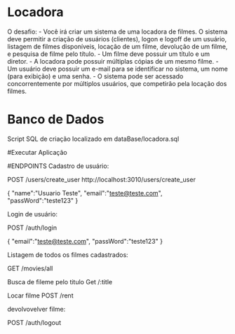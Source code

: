 # Locadora
O desafio:  - Você irá criar um sistema de uma locadora de filmes. O sistema deve permitir a criação de usuários (clientes), logon e logoff de um usuário, listagem de filmes disponíveis, locação de um filme, devolução de um filme, e pesquisa de filme pelo título. - Um filme deve possuir um título e um diretor. - A locadora pode possuir múltiplas cópias de um mesmo filme. - Um usuário deve possuir um e-mail para se identificar no sistema, um nome (para exibição) e uma senha. - O sistema pode ser acessado concorrentemente por múltiplos usuários, que competirão pela locação dos filmes.

# Banco de Dados

 Script SQL de criação localizado em dataBase/locadora.sql
 
 #Executar Aplicação

#ENDPOINTS
Cadastro de usuário:

POST /users/create_user
http://localhost:3010/users/create_user

{
	"name":"Usuario Teste",
	"email":"teste@teste.com",
	"passWord":"teste123"
}

Login de usuário: 

POST /auth/login

{
	"email":"teste@teste.com",
	"passWord":"teste123"
}

Listagem de todos os filmes cadastrados:

GET /movies/all

Busca de fileme pelo titulo
Get /:title

Locar filme
POST /rent

devolvovelver filme:

POST /auth/logout



